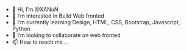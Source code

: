 - 👋 Hi, I’m @XANuN
- 👀 I’m interested in Build Web fronted 
- 🌱 I’m currently learning Design, HTML, CSS, Bootstrap, Javascript, Python
- 💞️ I’m looking to collaborate on web fronted 
- 📫 How to reach me ...

<!---
XANuN/XANuN is a ✨ special ✨ repository because its `README.md` (this file) appears on your GitHub profile.
You can click the Preview link to take a look at your changes.
--->
